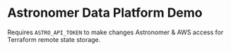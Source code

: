 # Astronomer Data Platform Demo

Requires `ASTRO_API_TOKEN` to make changes Astronomer & AWS access for Terraform remote state storage.
